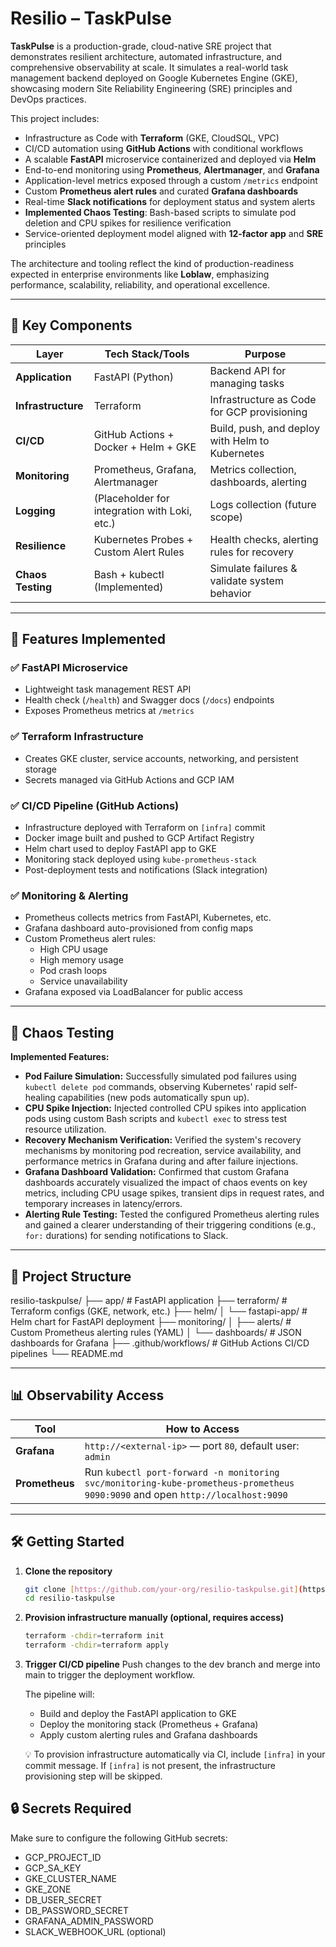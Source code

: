# Resilio – TaskPulse

**TaskPulse** is a production-grade, cloud-native SRE project that demonstrates resilient architecture, automated infrastructure, and comprehensive observability at scale. It simulates a real-world task management backend deployed on Google Kubernetes Engine (GKE), showcasing modern Site Reliability Engineering (SRE) principles and DevOps practices.

This project includes:

- Infrastructure as Code with **Terraform** (GKE, CloudSQL, VPC)
- CI/CD automation using **GitHub Actions** with conditional workflows
- A scalable **FastAPI** microservice containerized and deployed via **Helm**
- End-to-end monitoring using **Prometheus**, **Alertmanager**, and **Grafana**
- Application-level metrics exposed through a custom `/metrics` endpoint
- Custom **Prometheus alert rules** and curated **Grafana dashboards**
- Real-time **Slack notifications** for deployment status and system alerts
- **Implemented Chaos Testing**: Bash-based scripts to simulate pod deletion and CPU spikes for resilience verification
- Service-oriented deployment model aligned with **12-factor app** and **SRE** principles

The architecture and tooling reflect the kind of production-readiness expected in enterprise environments like **Loblaw**, emphasizing performance, scalability, reliability, and operational excellence.


---

## 🧩 Key Components

| Layer | Tech Stack/Tools | Purpose |
|---|---|---|
| **Application** | FastAPI (Python) | Backend API for managing tasks |
| **Infrastructure**| Terraform | Infrastructure as Code for GCP provisioning |
| **CI/CD** | GitHub Actions + Docker + Helm + GKE | Build, push, and deploy with Helm to Kubernetes |
| **Monitoring** | Prometheus, Grafana, Alertmanager | Metrics collection, dashboards, alerting |
| **Logging** | (Placeholder for integration with Loki, etc.) | Logs collection (future scope) |
| **Resilience** | Kubernetes Probes + Custom Alert Rules | Health checks, alerting rules for recovery |
| **Chaos Testing** | Bash + kubectl (Implemented) | Simulate failures & validate system behavior |

---

## 🚀 Features Implemented

### ✅ FastAPI Microservice
- Lightweight task management REST API
- Health check (`/health`) and Swagger docs (`/docs`) endpoints
- Exposes Prometheus metrics at `/metrics`

### ✅ Terraform Infrastructure
- Creates GKE cluster, service accounts, networking, and persistent storage
- Secrets managed via GitHub Actions and GCP IAM

### ✅ CI/CD Pipeline (GitHub Actions)
- Infrastructure deployed with Terraform on `[infra]` commit
- Docker image built and pushed to GCP Artifact Registry
- Helm chart used to deploy FastAPI app to GKE
- Monitoring stack deployed using `kube-prometheus-stack`
- Post-deployment tests and notifications (Slack integration)

### ✅ Monitoring & Alerting
- Prometheus collects metrics from FastAPI, Kubernetes, etc.
- Grafana dashboard auto-provisioned from config maps
- Custom Prometheus alert rules:
  - High CPU usage
  - High memory usage
  - Pod crash loops
  - Service unavailability
- Grafana exposed via LoadBalancer for public access

---

## 🧪 Chaos Testing

**Implemented Features:**

* **Pod Failure Simulation:** Successfully simulated pod failures using `kubectl delete pod` commands, observing Kubernetes' rapid self-healing capabilities (new pods automatically spun up).
* **CPU Spike Injection:** Injected controlled CPU spikes into application pods using custom Bash scripts and `kubectl exec` to stress test resource utilization.
* **Recovery Mechanism Verification:** Verified the system's recovery mechanisms by monitoring pod recreation, service availability, and performance metrics in Grafana during and after failure injections.
* **Grafana Dashboard Validation:** Confirmed that custom Grafana dashboards accurately visualized the impact of chaos events on key metrics, including CPU usage spikes, transient dips in request rates, and temporary increases in latency/errors.
* **Alerting Rule Testing:** Tested the configured Prometheus alerting rules and gained a clearer understanding of their triggering conditions (e.g., `for:` durations) for sending notifications to Slack.

---

## 📁 Project Structure

resilio-taskpulse/
├── app/ # FastAPI application
├── terraform/ # Terraform configs (GKE, network, etc.)
├── helm/
│ └── fastapi-app/ # Helm chart for FastAPI deployment
├── monitoring/
│ ├── alerts/ # Custom Prometheus alerting rules (YAML)
│ └── dashboards/ # JSON dashboards for Grafana
├── .github/workflows/ # GitHub Actions CI/CD pipelines
└── README.md


---

## 📊 Observability Access

| Tool | How to Access |
|---|---|
| **Grafana** | `http://<external-ip>` — port `80`, default user: `admin` |
| **Prometheus** | Run `kubectl port-forward -n monitoring svc/monitoring-kube-prometheus-prometheus 9090:9090` and open `http://localhost:9090` |

---


## 🛠 Getting Started

1.  **Clone the repository**
    ```bash
    git clone [https://github.com/your-org/resilio-taskpulse.git](https://github.com/your-org/resilio-taskpulse.git)
    cd resilio-taskpulse
    ```
2.  **Provision infrastructure manually (optional, requires access)**
    ```bash
    terraform -chdir=terraform init
    terraform -chdir=terraform apply
    ```
3.  **Trigger CI/CD pipeline**
    Push changes to the dev branch and merge into main to trigger the deployment workflow.

    The pipeline will:

    * Build and deploy the FastAPI application to GKE
    * Deploy the monitoring stack (Prometheus + Grafana)
    * Apply custom alerting rules and Grafana dashboards

    💡 To provision infrastructure automatically via CI, include `[infra]` in your commit message. If `[infra]` is not present, the infrastructure provisioning step will be skipped.

## 🔒 Secrets Required
Make sure to configure the following GitHub secrets:

* GCP_PROJECT_ID
* GCP_SA_KEY
* GKE_CLUSTER_NAME
* GKE_ZONE
* DB_USER_SECRET
* DB_PASSWORD_SECRET
* GRAFANA_ADMIN_PASSWORD
* SLACK_WEBHOOK_URL (optional)